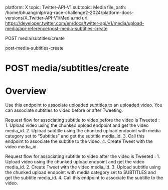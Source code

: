platform: X
topic: Twitter-API-V1
subtopic: Media
file_path: /home/bhuang/nlp/rag-race-challenge2-2024/platform-docs-versions/X_Twitter-API-V1/Media.md
url: https://developer.twitter.com/en/docs/twitter-api/v1/media/upload-media/api-reference/post-media-subtitles-create

POST media/subtitles/create

post-media-subtitles-create

# POST media/subtitles/create

# Overview

Use this endpoint to associate uploaded subtitles to an uploaded video. You can associate subtitles to video before or after Tweeting.

Request flow for associating subtitle to video before the video is Tweeted : 1. Upload video using the chunked upload endpoint and get the video media\_id. 2. Upload subtitle using the chunked upload endpoint with media category set to “Subtitles” and get the subtitle media\_id. 3. Call this endpoint to associate the subtitle to the video. 4. Create Tweet with the video media\_id.

Request flow for associating subtitle to video after the video is Tweeted : 1. Upload video using the chunked upload endpoint and get the video media\_id. 2. Create Tweet with the video media\_id. 3. Upload subtitle using the chunked upload endpoint with media category set to SUBTITLES and get the subtitle media\_id. 4. Call this endpoint to associate the subtitle to the video.